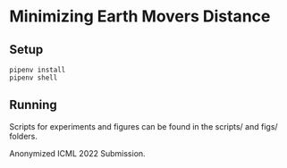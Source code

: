 # Minimizing Earth Movers Distance
## Setup
```
pipenv install
pipenv shell
```

## Running
Scripts for experiments and figures can be found in the scripts/ and figs/ folders.


Anonymized ICML 2022 Submission.
